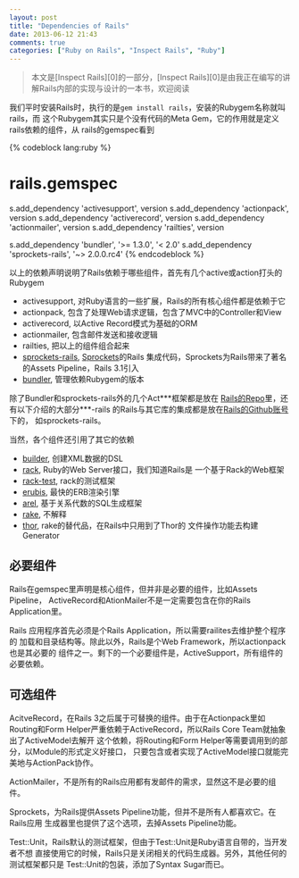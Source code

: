 ```yaml
---
layout: post
title: "Dependencies of Rails"
date: 2013-06-12 21:43
comments: true
categories: ["Ruby on Rails", "Inspect Rails", "Ruby"]
---
```


> 本文是[Inspect Rails][0]的一部分，[Inspect Rails][0]是由我正在编写的讲解Rails内部的实现与设计的一本书，欢迎阅读

我们平时安装Rails时，执行的是`gem install rails`，安装的Rubygem名称就叫rails，而
这个Rubygem其实只是个没有代码的Meta Gem，它的作用就是定义rails依赖的组件，从
rails的gemspec看到

{% codeblock lang:ruby %}
# rails.gemspec
s.add_dependency 'activesupport', version
s.add_dependency 'actionpack',    version
s.add_dependency 'activerecord',  version
s.add_dependency 'actionmailer',  version
s.add_dependency 'railties',      version

s.add_dependency 'bundler',         '>= 1.3.0', '< 2.0'
s.add_dependency 'sprockets-rails', '~> 2.0.0.rc4'
{% endcodeblock %}

以上的依赖声明说明了Rails依赖于哪些组件，首先有几个active或action打头的Rubygem

- activesupport, 对Ruby语言的一些扩展，Rails的所有核心组件都是依赖于它
- actionpack, 包含了处理Web请求逻辑，包含了MVC中的Controller和View
- activerecord, 以Active Record模式为基础的ORM
- actionmailer, 包含邮件发送和接收逻辑
- railties, 把以上的组件组合起来
- [sprockets-rails](https://github.com/rails/sprockets-rails), [Sprockets](https://github.com/sstephenson/sprockets)的Rails
  集成代码，Sprockets为Rails带来了著名的Assets Pipeline，Rails 3.1引入
- [bundler](https://github.com/carlhuda/bundler), 管理依赖Rubygem的版本

除了Bundler和sprockets-rails外的几个Act\*\*\*框架都是放在
[Rails的Repo](https://github.com/rails/rails)里，还有以下介绍的大部分***-rails
的Rails与其它库的集成都是放在[Rails的Github账号](https://github.com/rails)下的，
如sprockets-rails。

当然，各个组件还引用了其它的依赖

- [builder](https://github.com/jimweirich/builder), 创建XML数据的DSL
- [rack](https://github.com/rack/rack), Ruby的Web Server接口，我们知道Rails是
  一个基于Rack的Web框架
- [rack-test](https://github.com/brynary/rack-test), rack的测试框架
- [erubis](https://github.com/kwatch/erubis), 最快的ERB渲染引擎
- [arel](https://github.com/rails/arel), 基于关系代数的SQL生成框架
- [rake](https://github.com/jimweirich/rake), 不解释
- [thor](https://github.com/wycats/thor), rake的替代品，在Rails中只用到了Thor的
  文件操作功能去构建Generator

<a name='req-deps' href='#req-deps'></a>
## 必要组件

Rails在gemspec里声明是核心组件，但并非是必要的组件，比如Assets Pipeline，
ActiveRecord和AtionMailer不是一定需要包含在你的Rails Application里。

Rails 应用程序首先必须是个Rails Application，所以需要railites去维护整个程序的
加载和目录结构等。除此以外，Rails是个Web Framework，所以actionpack也是其必要的
组件之一。剩下的一个必要组件是，ActiveSupport，所有组件的必要依赖。

<a name='opt-deps' href='#opt-deps'></a>
## 可选组件

AcitveRecord，在Rails 3之后属于可替换的组件。由于在Actionpack里如Routing和Form
Helper严重依赖于ActiveRecord，所以Rails Core Team就抽象出了ActiveModel去解开
这个依赖，将Routing和Form Helper等需要调用到的部分，以Module的形式定义好接口，
只要包含或者实现了ActiveModel接口就能完美地与ActionPack协作。

ActionMailer，不是所有的Rails应用都有发邮件的需求，显然这不是必要的组件。

Sprockets，为Rails提供Assets Pipeline功能，但并不是所有人都喜欢它。在Rails应用
生成器里也提供了这个选项，去掉Assets Pipeline功能。

Test::Unit，Rails默认的测试框架，但由于Test::Unit是Ruby语言自带的，当开发者不想
直接使用它的时候，Rails只是关闭相关的代码生成器。另外，其他任何的测试框架都只是
Test::Unit的包装，添加了Syntax Sugar而已。
